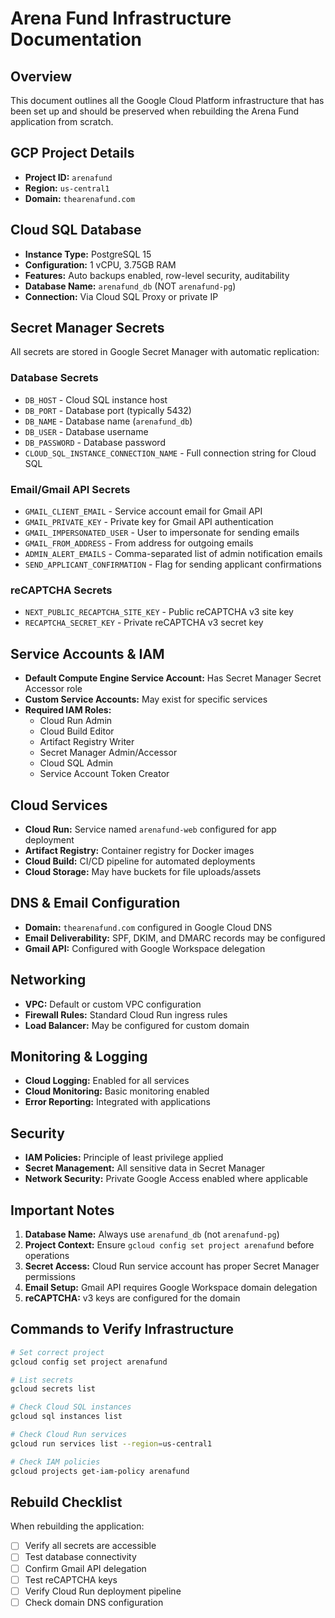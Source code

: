 # Arena Fund Infrastructure Documentation

## Overview
This document outlines all the Google Cloud Platform infrastructure that has been set up and should be preserved when rebuilding the Arena Fund application from scratch.

## GCP Project Details
- **Project ID:** `arenafund`
- **Region:** `us-central1`
- **Domain:** `thearenafund.com`

## Cloud SQL Database
- **Instance Type:** PostgreSQL 15
- **Configuration:** 1 vCPU, 3.75GB RAM
- **Features:** Auto backups enabled, row-level security, auditability
- **Database Name:** `arenafund_db` (NOT `arenafund-pg`)
- **Connection:** Via Cloud SQL Proxy or private IP

## Secret Manager Secrets
All secrets are stored in Google Secret Manager with automatic replication:

### Database Secrets
- `DB_HOST` - Cloud SQL instance host
- `DB_PORT` - Database port (typically 5432)
- `DB_NAME` - Database name (`arenafund_db`)
- `DB_USER` - Database username
- `DB_PASSWORD` - Database password
- `CLOUD_SQL_INSTANCE_CONNECTION_NAME` - Full connection string for Cloud SQL

### Email/Gmail API Secrets
- `GMAIL_CLIENT_EMAIL` - Service account email for Gmail API
- `GMAIL_PRIVATE_KEY` - Private key for Gmail API authentication
- `GMAIL_IMPERSONATED_USER` - User to impersonate for sending emails
- `GMAIL_FROM_ADDRESS` - From address for outgoing emails
- `ADMIN_ALERT_EMAILS` - Comma-separated list of admin notification emails
- `SEND_APPLICANT_CONFIRMATION` - Flag for sending applicant confirmations

### reCAPTCHA Secrets
- `NEXT_PUBLIC_RECAPTCHA_SITE_KEY` - Public reCAPTCHA v3 site key
- `RECAPTCHA_SECRET_KEY` - Private reCAPTCHA v3 secret key

## Service Accounts & IAM
- **Default Compute Engine Service Account:** Has Secret Manager Secret Accessor role
- **Custom Service Accounts:** May exist for specific services
- **Required IAM Roles:**
  - Cloud Run Admin
  - Cloud Build Editor
  - Artifact Registry Writer
  - Secret Manager Admin/Accessor
  - Cloud SQL Admin
  - Service Account Token Creator

## Cloud Services
- **Cloud Run:** Service named `arenafund-web` configured for app deployment
- **Artifact Registry:** Container registry for Docker images
- **Cloud Build:** CI/CD pipeline for automated deployments
- **Cloud Storage:** May have buckets for file uploads/assets

## DNS & Email Configuration
- **Domain:** `thearenafund.com` configured in Google Cloud DNS
- **Email Deliverability:** SPF, DKIM, and DMARC records may be configured
- **Gmail API:** Configured with Google Workspace delegation

## Networking
- **VPC:** Default or custom VPC configuration
- **Firewall Rules:** Standard Cloud Run ingress rules
- **Load Balancer:** May be configured for custom domain

## Monitoring & Logging
- **Cloud Logging:** Enabled for all services
- **Cloud Monitoring:** Basic monitoring enabled
- **Error Reporting:** Integrated with applications

## Security
- **IAM Policies:** Principle of least privilege applied
- **Secret Management:** All sensitive data in Secret Manager
- **Network Security:** Private Google Access enabled where applicable

## Important Notes
1. **Database Name:** Always use `arenafund_db` (not `arenafund-pg`)
2. **Project Context:** Ensure `gcloud config set project arenafund` before operations
3. **Secret Access:** Cloud Run service account has proper Secret Manager permissions
4. **Email Setup:** Gmail API requires Google Workspace domain delegation
5. **reCAPTCHA:** v3 keys are configured for the domain

## Commands to Verify Infrastructure
```bash
# Set correct project
gcloud config set project arenafund

# List secrets
gcloud secrets list

# Check Cloud SQL instances
gcloud sql instances list

# Check Cloud Run services
gcloud run services list --region=us-central1

# Check IAM policies
gcloud projects get-iam-policy arenafund
```

## Rebuild Checklist
When rebuilding the application:
- [ ] Verify all secrets are accessible
- [ ] Test database connectivity
- [ ] Confirm Gmail API delegation
- [ ] Test reCAPTCHA keys
- [ ] Verify Cloud Run deployment pipeline
- [ ] Check domain DNS configuration
